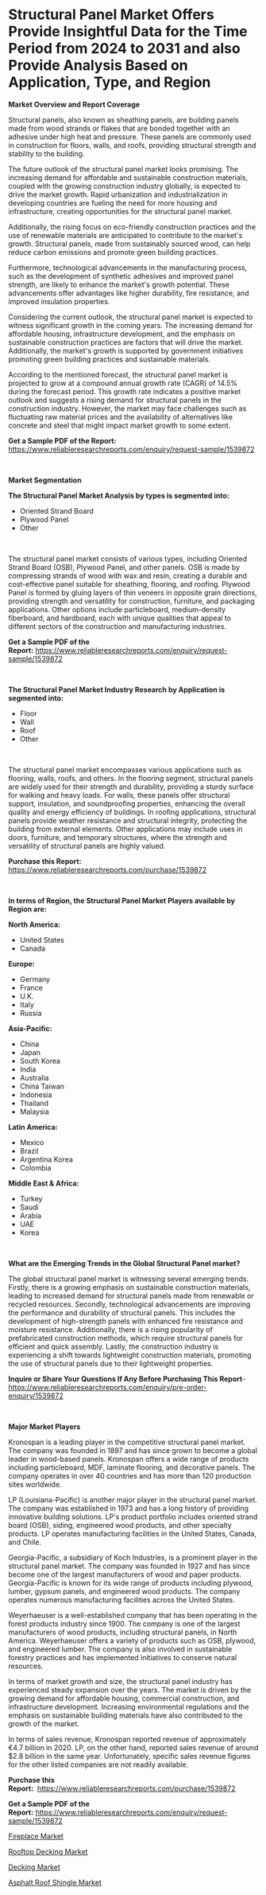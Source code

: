 <p><h1>Structural Panel Market Offers Provide Insightful Data for the Time Period from 2024 to 2031 and also Provide Analysis Based on Application, Type, and Region</h1></p><p><strong>Market Overview and Report Coverage</strong></p>
<p><p>Structural panels, also known as sheathing panels, are building panels made from wood strands or flakes that are bonded together with an adhesive under high heat and pressure. These panels are commonly used in construction for floors, walls, and roofs, providing structural strength and stability to the building.</p><p>The future outlook of the structural panel market looks promising. The increasing demand for affordable and sustainable construction materials, coupled with the growing construction industry globally, is expected to drive the market growth. Rapid urbanization and industrialization in developing countries are fueling the need for more housing and infrastructure, creating opportunities for the structural panel market.</p><p>Additionally, the rising focus on eco-friendly construction practices and the use of renewable materials are anticipated to contribute to the market's growth. Structural panels, made from sustainably sourced wood, can help reduce carbon emissions and promote green building practices.</p><p>Furthermore, technological advancements in the manufacturing process, such as the development of synthetic adhesives and improved panel strength, are likely to enhance the market's growth potential. These advancements offer advantages like higher durability, fire resistance, and improved insulation properties.</p><p>Considering the current outlook, the structural panel market is expected to witness significant growth in the coming years. The increasing demand for affordable housing, infrastructure development, and the emphasis on sustainable construction practices are factors that will drive the market. Additionally, the market's growth is supported by government initiatives promoting green building practices and sustainable materials.</p><p>According to the mentioned forecast, the structural panel market is projected to grow at a compound annual growth rate (CAGR) of 14.5% during the forecast period. This growth rate indicates a positive market outlook and suggests a rising demand for structural panels in the construction industry. However, the market may face challenges such as fluctuating raw material prices and the availability of alternatives like concrete and steel that might impact market growth to some extent.</p></p>
<p><strong>Get a Sample PDF of the Report:</strong> <a href="https://www.reliableresearchreports.com/enquiry/request-sample/1539872">https://www.reliableresearchreports.com/enquiry/request-sample/1539872</a></p>
<p>&nbsp;</p>
<p><strong>Market Segmentation</strong></p>
<p><strong>The Structural Panel Market Analysis by types is segmented into:</strong></p>
<p><ul><li>Oriented Strand Board</li><li>Plywood Panel</li><li>Other</li></ul></p>
<p>&nbsp;</p>
<p><p>The structural panel market consists of various types, including Oriented Strand Board (OSB), Plywood Panel, and other panels. OSB is made by compressing strands of wood with wax and resin, creating a durable and cost-effective panel suitable for sheathing, flooring, and roofing. Plywood Panel is formed by gluing layers of thin veneers in opposite grain directions, providing strength and versatility for construction, furniture, and packaging applications. Other options include particleboard, medium-density fiberboard, and hardboard, each with unique qualities that appeal to different sectors of the construction and manufacturing industries.</p></p>
<p><strong>Get a Sample PDF of the Report:</strong>&nbsp;<a href="https://www.reliableresearchreports.com/enquiry/request-sample/1539872">https://www.reliableresearchreports.com/enquiry/request-sample/1539872</a></p>
<p>&nbsp;</p>
<p><strong>The Structural Panel Market Industry Research by Application is segmented into:</strong></p>
<p><ul><li>Floor</li><li>Wall</li><li>Roof</li><li>Other</li></ul></p>
<p>&nbsp;</p>
<p><p>The structural panel market encompasses various applications such as flooring, walls, roofs, and others. In the flooring segment, structural panels are widely used for their strength and durability, providing a sturdy surface for walking and heavy loads. For walls, these panels offer structural support, insulation, and soundproofing properties, enhancing the overall quality and energy efficiency of buildings. In roofing applications, structural panels provide weather resistance and structural integrity, protecting the building from external elements. Other applications may include uses in doors, furniture, and temporary structures, where the strength and versatility of structural panels are highly valued.</p></p>
<p><strong>Purchase this Report:</strong>&nbsp; <a href="https://www.reliableresearchreports.com/purchase/1539872">https://www.reliableresearchreports.com/purchase/1539872</a></p>
<p>&nbsp;</p>
<p><strong>In terms of Region, the Structural Panel Market Players available by Region are:</strong></p>
<p>
    <p> <strong> North America: </strong>
        <ul>
            <li>United States</li>
            <li>Canada</li>
        </ul>
        </p> 
    <p> <strong> Europe: </strong>
        <ul>
            <li>Germany</li>
            <li>France</li>
            <li>U.K.</li>
            <li>Italy</li>
            <li>Russia</li>
        </ul>
        </p> 
    <p> <strong> Asia-Pacific: </strong>
        <ul>
            <li>China</li>
            <li>Japan</li>
            <li>South Korea</li>
            <li>India</li>
            <li>Australia</li>
            <li>China Taiwan</li>
            <li>Indonesia</li>
            <li>Thailand</li>
            <li>Malaysia</li>
        </ul>
        </p> 
    <p> <strong> Latin America: </strong>
        <ul>
            <li>Mexico</li>
            <li>Brazil</li>
            <li>Argentina Korea</li>
            <li>Colombia</li>
        </ul>
        </p> 
    <p> <strong> Middle East & Africa: </strong>
        <ul>
            <li>Turkey</li>
            <li>Saudi</li>
            <li>Arabia</li>
            <li>UAE</li>
            <li>Korea</li>
        </ul>
    </p>
    </p>
<p>&nbsp;</p>
<p><strong>What are the Emerging Trends in the Global Structural Panel market?</strong></p>
<p><p>The global structural panel market is witnessing several emerging trends. Firstly, there is a growing emphasis on sustainable construction materials, leading to increased demand for structural panels made from renewable or recycled resources. Secondly, technological advancements are improving the performance and durability of structural panels. This includes the development of high-strength panels with enhanced fire resistance and moisture resistance. Additionally, there is a rising popularity of prefabricated construction methods, which require structural panels for efficient and quick assembly. Lastly, the construction industry is experiencing a shift towards lightweight construction materials, promoting the use of structural panels due to their lightweight properties.</p></p>
<p><strong>Inquire or Share Your Questions If Any Before Purchasing This Report</strong>- <a href="https://www.reliableresearchreports.com/enquiry/pre-order-enquiry/1539872">https://www.reliableresearchreports.com/enquiry/pre-order-enquiry/1539872</a></p>
<p>&nbsp;</p>
<p><strong>Major Market Players</strong></p>
<p><p>Kronospan is a leading player in the competitive structural panel market. The company was founded in 1897 and has since grown to become a global leader in wood-based panels. Kronospan offers a wide range of products including particleboard, MDF, laminate flooring, and decorative panels. The company operates in over 40 countries and has more than 120 production sites worldwide.</p><p>LP (Louisiana-Pacific) is another major player in the structural panel market. The company was established in 1973 and has a long history of providing innovative building solutions. LP's product portfolio includes oriented strand board (OSB), siding, engineered wood products, and other specialty products. LP operates manufacturing facilities in the United States, Canada, and Chile.</p><p>Georgia-Pacific, a subsidiary of Koch Industries, is a prominent player in the structural panel market. The company was founded in 1927 and has since become one of the largest manufacturers of wood and paper products. Georgia-Pacific is known for its wide range of products including plywood, lumber, gypsum panels, and engineered wood products. The company operates numerous manufacturing facilities across the United States.</p><p>Weyerhaeuser is a well-established company that has been operating in the forest products industry since 1900. The company is one of the largest manufacturers of wood products, including structural panels, in North America. Weyerhaeuser offers a variety of products such as OSB, plywood, and engineered lumber. The company is also involved in sustainable forestry practices and has implemented initiatives to conserve natural resources.</p><p>In terms of market growth and size, the structural panel industry has experienced steady expansion over the years. The market is driven by the growing demand for affordable housing, commercial construction, and infrastructure development. Increasing environmental regulations and the emphasis on sustainable building materials have also contributed to the growth of the market.</p><p>In terms of sales revenue, Kronospan reported revenue of approximately €4.7 billion in 2020. LP, on the other hand, reported sales revenue of around $2.8 billion in the same year. Unfortunately, specific sales revenue figures for the other listed companies are not readily available.</p></p>
<p><strong>Purchase this Report:</strong>&nbsp;&nbsp;<a href="https://www.reliableresearchreports.com/purchase/1539872">https://www.reliableresearchreports.com/purchase/1539872</a></p>
<p></p>
<p><strong>Get a Sample PDF of the Report:</strong>&nbsp;<a href="https://www.reliableresearchreports.com/enquiry/request-sample/1539872">https://www.reliableresearchreports.com/enquiry/request-sample/1539872</a></p>
<p><p><a href="https://github.com/kosella/Market-Research-Report-List-1/blob/main/fireplace-market.md">Fireplace Market</a></p><p><a href="https://github.com/nicoletavirag/Market-Research-Report-List-1/blob/main/rooftop-decking-market.md">Rooftop Decking Market</a></p><p><a href="https://github.com/zeberleansnyderallisonwjfli/Market-Research-Report-List-1/blob/main/decking-market.md">Decking Market</a></p><p><a href="https://github.com/arionmp/Market-Research-Report-List-1/blob/main/asphalt-roof-shingle-market.md">Asphalt Roof Shingle Market</a></p></p>